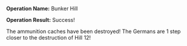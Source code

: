 __Operation Name:__ Bunker Hill

__Operation Result:__ Success!

The ammunition caches have been destroyed! The Germans are 1 step closer to the destruction of Hill 12!
